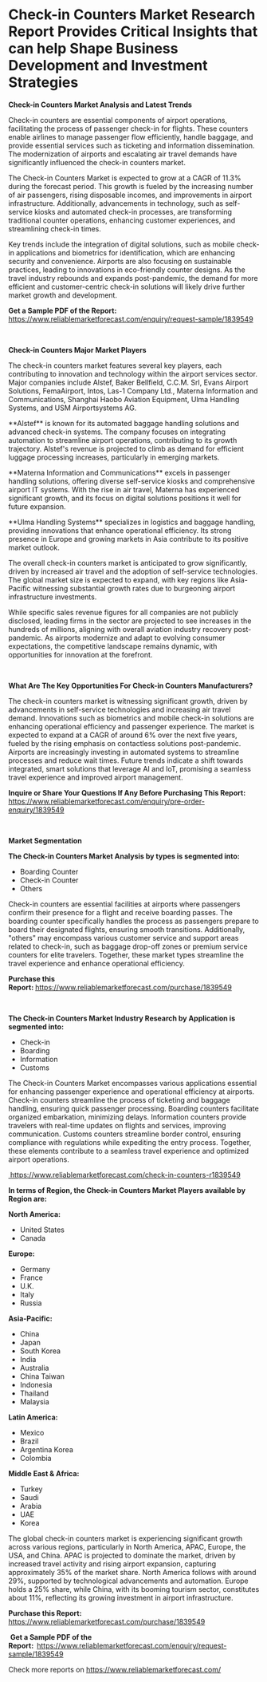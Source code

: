 <p><h1>Check-in Counters Market Research Report Provides Critical Insights that can help Shape Business Development and Investment Strategies</h1></p><p><strong>Check-in Counters Market Analysis and Latest Trends</strong></p>
<p><p>Check-in counters are essential components of airport operations, facilitating the process of passenger check-in for flights. These counters enable airlines to manage passenger flow efficiently, handle baggage, and provide essential services such as ticketing and information dissemination. The modernization of airports and escalating air travel demands have significantly influenced the check-in counters market.</p><p>The Check-in Counters Market is expected to grow at a CAGR of 11.3% during the forecast period. This growth is fueled by the increasing number of air passengers, rising disposable incomes, and improvements in airport infrastructure. Additionally, advancements in technology, such as self-service kiosks and automated check-in processes, are transforming traditional counter operations, enhancing customer experiences, and streamlining check-in times.</p><p>Key trends include the integration of digital solutions, such as mobile check-in applications and biometrics for identification, which are enhancing security and convenience. Airports are also focusing on sustainable practices, leading to innovations in eco-friendly counter designs. As the travel industry rebounds and expands post-pandemic, the demand for more efficient and customer-centric check-in solutions will likely drive further market growth and development.</p></p>
<p><strong>Get a Sample PDF of the Report:&nbsp;</strong> <a href="https://www.reliablemarketforecast.com/enquiry/request-sample/1839549?utm_campaign=2534&utm_medium=2&utm_source=Github&utm_content=ia&utm_term=28022025&utm_id=check-in-counters">https://www.reliablemarketforecast.com/enquiry/request-sample/1839549</a></p>
<p>&nbsp;</p>
<p><strong>Check-in Counters Major Market Players</strong></p>
<p><p>The check-in counters market features several key players, each contributing to innovation and technology within the airport services sector. Major companies include Alstef, Baker Bellfield, C.C.M. Srl, Evans Airport Solutions, FemaAirport, Intos, Las-1 Company Ltd., Materna Information and Communications, Shanghai Haobo Aviation Equipment, Ulma Handling Systems, and USM Airportsystems AG.</p><p>**Alstef** is known for its automated baggage handling solutions and advanced check-in systems. The company focuses on integrating automation to streamline airport operations, contributing to its growth trajectory. Alstef's revenue is projected to climb as demand for efficient luggage processing increases, particularly in emerging markets.</p><p>**Materna Information and Communications** excels in passenger handling solutions, offering diverse self-service kiosks and comprehensive airport IT systems. With the rise in air travel, Materna has experienced significant growth, and its focus on digital solutions positions it well for future expansion.</p><p>**Ulma Handling Systems** specializes in logistics and baggage handling, providing innovations that enhance operational efficiency. Its strong presence in Europe and growing markets in Asia contribute to its positive market outlook.</p><p>The overall check-in counters market is anticipated to grow significantly, driven by increased air travel and the adoption of self-service technologies. The global market size is expected to expand, with key regions like Asia-Pacific witnessing substantial growth rates due to burgeoning airport infrastructure investments.</p><p>While specific sales revenue figures for all companies are not publicly disclosed, leading firms in the sector are projected to see increases in the hundreds of millions, aligning with overall aviation industry recovery post-pandemic. As airports modernize and adapt to evolving consumer expectations, the competitive landscape remains dynamic, with opportunities for innovation at the forefront.</p></p>
<p>&nbsp;</p>
<p><strong>What Are The Key Opportunities For Check-in Counters Manufacturers?</strong></p>
<p><p>The check-in counters market is witnessing significant growth, driven by advancements in self-service technologies and increasing air travel demand. Innovations such as biometrics and mobile check-in solutions are enhancing operational efficiency and passenger experience. The market is expected to expand at a CAGR of around 6% over the next five years, fueled by the rising emphasis on contactless solutions post-pandemic. Airports are increasingly investing in automated systems to streamline processes and reduce wait times. Future trends indicate a shift towards integrated, smart solutions that leverage AI and IoT, promising a seamless travel experience and improved airport management.</p></p>
<p><strong>Inquire or Share Your Questions If Any Before Purchasing This Report:</strong> <a href="https://www.reliablemarketforecast.com/enquiry/pre-order-enquiry/1839549?utm_campaign=2534&utm_medium=2&utm_source=Github&utm_content=ia&utm_term=28022025&utm_id=check-in-counters">https://www.reliablemarketforecast.com/enquiry/pre-order-enquiry/1839549</a></p>
<p>&nbsp;</p>
<p><strong>Market Segmentation</strong></p>
<p><strong>The Check-in Counters Market Analysis by types is segmented into:</strong></p>
<p><ul><li>Boarding Counter</li><li>Check-in Counter</li><li>Others</li></ul></p>
<p><p>Check-in counters are essential facilities at airports where passengers confirm their presence for a flight and receive boarding passes. The boarding counter specifically handles the process as passengers prepare to board their designated flights, ensuring smooth transitions. Additionally, "others" may encompass various customer service and support areas related to check-in, such as baggage drop-off zones or premium service counters for elite travelers. Together, these market types streamline the travel experience and enhance operational efficiency.</p></p>
<p><strong>Purchase this Report:&nbsp;</strong><a href="https://www.reliablemarketforecast.com/purchase/1839549?utm_campaign=2534&utm_medium=2&utm_source=Github&utm_content=ia&utm_term=28022025&utm_id=check-in-counters">https://www.reliablemarketforecast.com/purchase/1839549</a></p>
<p>&nbsp;</p>
<p><strong>The Check-in Counters Market Industry Research by Application is segmented into:</strong></p>
<p><ul><li>Check-in</li><li>Boarding</li><li>Information</li><li>Customs</li></ul></p>
<p><p>The Check-in Counters Market encompasses various applications essential for enhancing passenger experience and operational efficiency at airports. Check-in counters streamline the process of ticketing and baggage handling, ensuring quick passenger processing. Boarding counters facilitate organized embarkation, minimizing delays. Information counters provide travelers with real-time updates on flights and services, improving communication. Customs counters streamline border control, ensuring compliance with regulations while expediting the entry process. Together, these elements contribute to a seamless travel experience and optimized airport operations.</p></p>
<p><a href="https://www.reliablemarketforecast.com/check-in-counters-r1839549?utm_campaign=2534&utm_medium=2&utm_source=Github&utm_content=ia&utm_term=28022025&utm_id=check-in-counters">&nbsp;https://www.reliablemarketforecast.com/check-in-counters-r1839549</a></p>
<p><strong>In terms of Region, the Check-in Counters Market Players available by Region are:</strong></p>
<p>
    <p> <strong> North America: </strong>
        <ul>
            <li>United States</li>
            <li>Canada</li>
        </ul>
        </p> 
    <p> <strong> Europe: </strong>
        <ul>
            <li>Germany</li>
            <li>France</li>
            <li>U.K.</li>
            <li>Italy</li>
            <li>Russia</li>
        </ul>
        </p> 
    <p> <strong> Asia-Pacific: </strong>
        <ul>
            <li>China</li>
            <li>Japan</li>
            <li>South Korea</li>
            <li>India</li>
            <li>Australia</li>
            <li>China Taiwan</li>
            <li>Indonesia</li>
            <li>Thailand</li>
            <li>Malaysia</li>
        </ul>
        </p> 
    <p> <strong> Latin America: </strong>
        <ul>
            <li>Mexico</li>
            <li>Brazil</li>
            <li>Argentina Korea</li>
            <li>Colombia</li>
        </ul>
        </p> 
    <p> <strong> Middle East & Africa: </strong>
        <ul>
            <li>Turkey</li>
            <li>Saudi</li>
            <li>Arabia</li>
            <li>UAE</li>
            <li>Korea</li>
        </ul>
    </p>
    </p>
<p><p>The global check-in counters market is experiencing significant growth across various regions, particularly in North America, APAC, Europe, the USA, and China. APAC is projected to dominate the market, driven by increased travel activity and rising airport expansion, capturing approximately 35% of the market share. North America follows with around 29%, supported by technological advancements and automation. Europe holds a 25% share, while China, with its booming tourism sector, constitutes about 11%, reflecting its growing investment in airport infrastructure.</p></p>
<p><strong>Purchase this Report: </strong><a href="https://www.reliablemarketforecast.com/purchase/1839549?utm_campaign=2534&utm_medium=2&utm_source=Github&utm_content=ia&utm_term=28022025&utm_id=check-in-counters">https://www.reliablemarketforecast.com/purchase/1839549</a></p>
<p>&nbsp;<strong>Get a Sample PDF of the Report:&nbsp;&nbsp;</strong><a href="https://www.reliablemarketforecast.com/enquiry/request-sample/1839549?utm_campaign=2534&utm_medium=2&utm_source=Github&utm_content=ia&utm_term=28022025&utm_id=check-in-counters">https://www.reliablemarketforecast.com/enquiry/request-sample/1839549</a></p>
<p><strong></strong></p>
<p>Check more reports on <a href="https://www.reliablemarketforecast.com/?utm_campaign=2534&utm_medium=2&utm_source=Github&utm_content=ia&utm_term=28022025&utm_id=check-in-counters">https://www.reliablemarketforecast.com/</a></p>